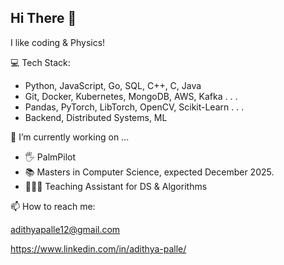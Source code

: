 ## Hi There 👋

I like coding & Physics!

💻 Tech Stack:
- Python, JavaScript, Go, SQL, C++, C, Java
- Git, Docker, Kubernetes, MongoDB, AWS, Kafka . . .
- Pandas, PyTorch, LibTorch, OpenCV, Scikit-Learn . . .
- Backend, Distributed Systems, ML

🔭 I’m currently working on ...

- 🖐 PalmPilot 
- 📚 Masters in Computer Science, expected December 2025.
- 👨🏽‍🏫 Teaching Assistant for DS & Algorithms

📫 How to reach me: 

adithyapalle12@gmail.com 

https://www.linkedin.com/in/adithya-palle/
